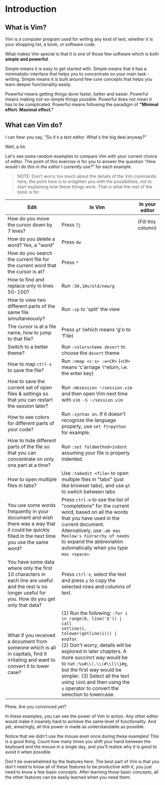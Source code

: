 # Introduction

## What is Vim?

Vim is a computer program used for writing any kind of text, whether it is your shopping list, a book, or software code.

What makes Vim special is that it is one of those few software which is both **simple and powerful**.

Simple means it is easy to get started with. Simple means that it has a minimalistic interface that helps you to concentrate on your main task - writing. Simple means it is built around few core concepts that helps you learn deeper functionality easily.

Powerful means getting things done faster, better and easier. Powerful means making not-so-simple things possible. Powerful does not mean it has to be complicated. Powerful means following the paradigm of **"Minimal effort. Maximal effect."**

## What can Vim do?

I can hear you say, "So it's a text editor. What's the big deal anyway?"

Well, a lot.

Let's see some random examples to compare Vim with your current choice of editor. The point of this exercise is for you to answer the question *"How would I do this in the editor I currently use?"* for each example.

> NOTE: Don't worry too much about the details of the Vim commands here, the point here is to enlighten you with the possibilities, not to start explaining how these things work. That is what the rest of the book is for.

| Edit | In Vim | In your editor |
| ---- | ------ | -------------- |
| How do you move the cursor down by 7 lines? | Press `7j` | (Fill this column) |
| How do you delete a word? Yes, a "word" | Press `dw` | |
| How do you search the current file for the current word that the cursor is at? | Press `*` | |
| How to find and replace only in lines 50-100? | Run `:50,10s/old/new/g` | |
| How to view two different parts of the same file simultaneously? | Run `:sp` to 'split' the view | |
| The cursor is at a file name, how to jump to that file? | Press `gf` (which means 'g'o to 'f'ile) | |
| Switch to a better theme? | Run `:colorscheme desert` to choose the `desert` theme | |
| How to map `ctrl-s` to save the file? | Run `:nmap <c-s> :w<CR>` (`<CR>` means 'c'arriage 'r'eturn, i.e. the enter key) | |
| How to save the current set of open files & settings so that you can restart the session later? | Run `:mksession ~/session.vim` and then open Vim next time with `vim -S ~/session.vim` | |
| How to see colors for different parts of your code? | Run `:syntax on`. If it doesn't recognize the language properly, use `set ft=python` for example. | |
| How to hide different parts of the file so that you can concentrate on only one part at a time? | Run `:set foldmethod=indent` assuming your file is properly indented. | |
| How to open multiple files in tabs? | Use `:tabedit <file>` to open multiple files in "tabs" (just like browser tabs), and use `gt` to switch between tabs | |
| You use some words frequently in your document and wish there was a way that it could be quickly filled in the next time you use the same word? | Press `ctrl-n` to see the list of "completions" for the current word, based on all the words that you have used in the current document. Alternatively, use `:ab mas Maslow's hierarchy of needs` to expand the abbreviation automatically when you type `mas <space>`. | |
| You have some data where only the first 10 characters in each line are useful and the rest is no longer useful for you. How do you get only that data? | Press `ctrl-v`, select the text and press `y` to copy the selected rows and columns of text. | |
| What if you received a document from someone which is all in capitals, find it irritating and want to convert it to lower case? | (1) Run the following: <code>:for i in range(0, line('$')) &#124; call setline(i, tolower(getline(i))) &#124; endfor</code>. <br> (2) Don't worry, details will be explored in later chapters. A more succinct way would be to run `:%s#\\(.\\)#\\l\\1#g`, but the first way would be simpler. (3) Select all the text using `1GVG` and then using the `u` operator to convert the selection to lowercase. | |

<!-- The &#124; is the unicode glyph for a pipe, since Markdown is parsing the pipe for column separators here, and there is no way to escape a pipe. -->

Phew. Are you convinced yet?

In these examples, you can see the power of Vim in action. Any other editor would make it insanely hard to achieve the same level of functionality. And yet, amazingly, all this power is made as understandable as possible.

Notice that we didn't use the mouse even once during these examples! This is a good thing. Count how many times you shift your hand between the keyboard and the mouse in a single day, and you'll realize why it is good to avoid it when possible.

Don't be overwhelmed by the features here. The best part of Vim is that you don't need to know all of these features to be productive with it, you just need to know a few basic concepts. After learning those basic concepts, all the other features can be easily learned when you need them.
